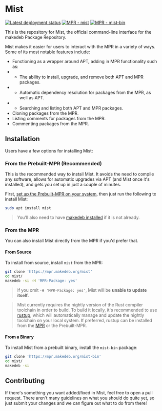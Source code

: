 # Mist
[![Latest deployment status](https://img.shields.io/drone/build/makedeb/mist?logo=drone&server=https%3A%2F%2Fdrone.hunterwittenborn.com)](https://drone.hunterwittenborn.com/makedeb/mist/latest)
[![MPR - mist](https://img.shields.io/badge/mpr-mist-orange)](https://mpr.makedeb.org/packages/mist)
[![MPR - mist-bin](https://img.shields.io/badge/mpr-mist--bin-orange)](https://mpr.makedeb.org/packages/mist-bin)

This is the repository for Mist, the official command-line interface for the makedeb Package Repository.

Mist makes it easier for users to interact with the MPR in a variety of ways. Some of its most notable features include:

- Functioning as a wrapper around APT, adding in MPR functionality such as:
- - The ability to install, upgrade, and remove both APT and MPR packages.
- - Automatic dependency resolution for packages from the MPR, as well as APT.
- - Searching and listing both APT and MPR packages.
- Cloning packages from the MPR.
- Listing comments for packages from the MPR.
- Commenting packages from the MPR.

## Installation
Users have a few options for installing Mist:

### From the Prebuilt-MPR (Recommended)
This is the recommended way to install Mist. It avoids the need to compile any software, allows for automatic upgrades via APT (and Mist once it's installed), and gets you set up in just a couple of minutes.

First, [set up the Prebuilt-MPR on your system](https://docs.makedeb.org/prebuilt-mpr/getting-started), then just run the following to install Mist:

```sh
sudo apt install mist
```

> You'll also need to have [makedeb installed](https://docs.makedeb.org/installing) if it is not already.

### From the MPR
You can also install Mist directly from the MPR if you'd prefer that.

#### From Source
To install from source, install `mist` from the MPR:

```sh
git clone 'https://mpr.makedeb.org/mist'
cd mist/
makedeb -si -H 'MPR-Package: yes'
```

> If you omit `-H 'MPR-Package: yes'`, Mist will be **unable to update itself**.

> Mist currently requires the nightly version of the Rust compiler toolchain in order to build. To build it locally, it's recommended to use [rustup](https://rustup.rs), which will automatically manage and update the nightly toolchain on your local system. If preferred, rustup can be installed from the [MPR](https://mpr.makedeb.org/packages/rustup) or the Prebuilt-MPR.

#### From a Binary
To install Mist from a prebuilt binary, install the `mist-bin` package:

```sh
git clone 'https://mpr.makedeb.org/mist-bin'
cd mist/
makedeb -si
```

## Contributing
If there's something you want added/fixed in Mist, feel free to open a pull request. There aren't many guidelines on what you should do quite yet, so just submit your changes and we can figure out what to do from there!
